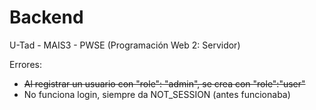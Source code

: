 # Backend

U-Tad - MAIS3 - PWSE (Programación Web 2: Servidor)

Errores:
- ~~Al registrar un usuario con "role": "admin", se crea con "role":"user"~~
- No funciona login, siempre da NOT_SESSION (antes funcionaba)